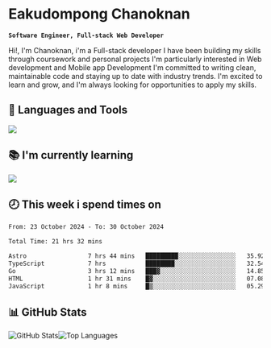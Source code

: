 # Eakudompong Chanoknan

**`Software Engineer, Full-stack Web Developer`**

<p>Hi!, I'm Chanoknan, i'm a Full-stack developer I have been building my skills
through coursework and personal projects I'm particularly interested in Web development
and Mobile app Development I'm committed to writing clean, maintainable
code and staying up to date with industry trends. I'm excited to learn
and grow, and I'm always looking for opportunities to apply my skills.</p>

## 🔧 Languages and Tools

  <a href="https://skillicons.dev">
    <img src="https://skillicons.dev/icons?i=typescript,javascript,html,css,php,java,python,laravel,nodejs,mongodb,react,nextjs,tailwind,mysql,planetscale,postgres,firebase&perline=9" />
  </a>
  
## 📚 I'm currently learning
  <a href="https://skillicons.dev">
    <img src="https://skillicons.dev/icons?i=go,rust,kotlin,androidstudio,graphql,docker,kubernetes,gcp,aws" />
  </a>

## 🕗 This week i spend times on

<!--START_SECTION:waka-->

```txt
From: 23 October 2024 - To: 30 October 2024

Total Time: 21 hrs 32 mins

Astro                 7 hrs 44 mins   █████████░░░░░░░░░░░░░░░░   35.92 %
TypeScript            7 hrs           ████████░░░░░░░░░░░░░░░░░   32.54 %
Go                    3 hrs 12 mins   ███▓░░░░░░░░░░░░░░░░░░░░░   14.85 %
HTML                  1 hr 31 mins    █▓░░░░░░░░░░░░░░░░░░░░░░░   07.08 %
JavaScript            1 hr 8 mins     █▒░░░░░░░░░░░░░░░░░░░░░░░   05.29 %
```

<!--END_SECTION:waka-->

## 📊 GitHub Stats

<p style="display: flex">
  <img alt="GitHub Stats" src="https://github-readme-stats.vercel.app/api?username=EC-9624&show_icons=true&theme=gruvbox&count_private=true"/>
  <img alt="Top Languages" src="https://github-readme-stats.vercel.app/api/top-langs/?username=EC-9624&layout=compact&theme=gruvbox" />  
</p>
